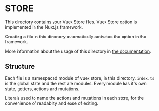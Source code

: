 # STORE

This directory contains your Vuex Store files.
Vuex Store option is implemented in the Nuxt.js framework.

Creating a file in this directory automatically activates the option in the framework.

More information about the usage of this directory in [the documentation](https://nuxtjs.org/guide/vuex-store).

## Structure

Each file is a namespaced module of vuex store, in this directory. `index.ts` is the global state and the rest are modules.
Every module has it's own state, getters, actions and mutations. 

Literals used to name the actions and mutations in each store, for the convenience of readablity and ease of editing.